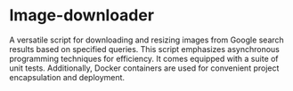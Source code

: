 # Image-downloader
A versatile script for downloading and resizing images from Google search results based on specified queries. This script emphasizes asynchronous programming techniques for efficiency. It comes equipped with a suite of unit tests. Additionally, Docker containers are used for convenient project encapsulation and deployment.
